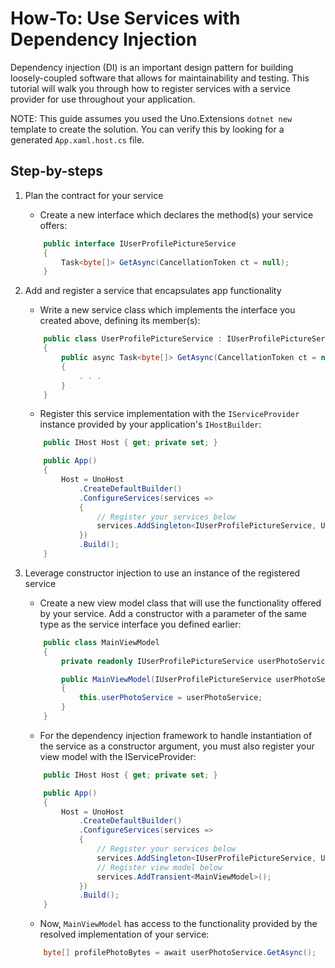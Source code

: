 # How-To: Use Services with Dependency Injection

Dependency injection (DI) is an important design pattern for building loosely-coupled software that allows for maintainability and testing. This tutorial will walk you through how to register services with a service provider for use throughout your application.

NOTE: This guide assumes you used the Uno.Extensions `dotnet new` template to create the solution. You can verify this by looking for a generated `App.xaml.host.cs` file.

## Step-by-steps

1. Plan the contract for your service
    * Create a new interface which declares the method(s) your service offers:
    ```cs
        public interface IUserProfilePictureService
        {
	        Task<byte[]> GetAsync(CancellationToken ct = null);
        }
    ```

2. Add and register a service that encapsulates app functionality
    * Write a new service class which implements the interface you created above, defining its member(s):
    ```cs
        public class UserProfilePictureService : IUserProfilePictureService
        {
            public async Task<byte[]> GetAsync(CancellationToken ct = null)
            {
                . . .
            }
        }
    ```
    * Register this service implementation with the `IServiceProvider` instance provided by your application's `IHostBuilder`:
    ```cs
        public IHost Host { get; private set; }

        public App()
        {
            Host = UnoHost
                .CreateDefaultBuilder()
                .ConfigureServices(services =>
				{
					// Register your services below
					services.AddSingleton<IUserProfilePictureService, UserProfilePictureService>();
				})
                .Build();
        }
    ```
3. Leverage constructor injection to use an instance of the registered service
    * Create a new view model class that will use the functionality offered by your service. Add a constructor with a parameter of the same type as the service interface you defined earlier:
    ```cs
        public class MainViewModel
        {
            private readonly IUserProfilePictureService userPhotoService;

            public MainViewModel(IUserProfilePictureService userPhotoService)
            {
                this.userPhotoService = userPhotoService;
            }
        }
    ```
    * For the dependency injection framework to handle instantiation of the service as a constructor argument, you must also register your view model with the IServiceProvider:
    ```cs
        public IHost Host { get; private set; }

        public App()
        {
            Host = UnoHost
                .CreateDefaultBuilder()
                .ConfigureServices(services =>
				{
					// Register your services below
					services.AddSingleton<IUserProfilePictureService, UserProfilePictureService>();
                    // Register view model below
                    services.AddTransient<MainViewModel>();
				})
                .Build();
        }        
    ```
    * Now, `MainViewModel` has access to the functionality provided by the resolved implementation of your service:
    ```cs
        byte[] profilePhotoBytes = await userPhotoService.GetAsync();
    ```